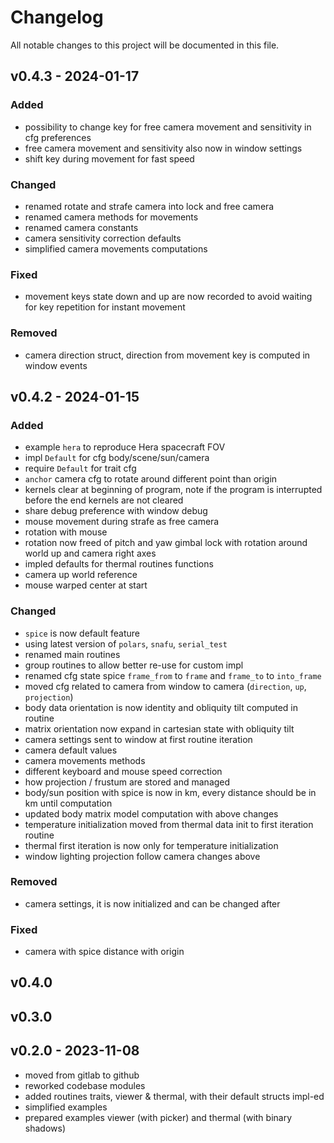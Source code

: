 # Changelog

All notable changes to this project will be documented in this file.

## v0.4.3 - 2024-01-17

### Added

- possibility to change key for free camera movement and sensitivity in cfg preferences
- free camera movement and sensitivity also now in window settings
- shift key during movement for fast speed

### Changed

- renamed rotate and strafe camera into lock and free camera
- renamed camera methods for movements
- renamed camera constants
- camera sensitivity correction defaults
- simplified camera movements computations

### Fixed

- movement keys state down and up are now recorded to avoid waiting for key repetition for instant movement

### Removed

- camera direction struct, direction from movement key is computed in window events

## v0.4.2 - 2024-01-15

### Added

- example `hera` to reproduce Hera spacecraft FOV
- impl `Default` for cfg body/scene/sun/camera
- require `Default` for trait cfg
- `anchor` camera cfg to rotate around different point than origin
- kernels clear at beginning of program, note if the program is interrupted before the end kernels are not cleared
- share debug preference with window debug
- mouse movement during strafe as free camera
- rotation with mouse
- rotation now freed of pitch and yaw gimbal lock with rotation around world up and camera right axes
- impled defaults for thermal routines functions
- camera up world reference
- mouse warped center at start

### Changed

- `spice` is now default feature
- using latest version of `polars`, `snafu`, `serial_test`
- renamed main routines
- group routines to allow better re-use for custom impl
- renamed cfg state spice `frame_from` to `frame` and `frame_to` to `into_frame`
- moved cfg related to camera from window to camera (`direction`, `up`, `projection`)
- body data orientation is now identity and obliquity tilt computed in routine
- matrix orientation now expand in cartesian state with obliquity tilt
- camera settings sent to window at first routine iteration
- camera default values
- camera movements methods
- different keyboard and mouse speed correction
- how projection / frustum are stored and managed
- body/sun position with spice is now in km, every distance should be in km until computation
- updated body matrix model computation with above changes
- temperature initialization moved from thermal data init to first iteration routine
- thermal first iteration is now only for temperature initialization
- window lighting projection follow camera changes above

### Removed

- camera settings, it is now initialized and can be changed after

### Fixed

- camera with spice distance with origin

## v0.4.0

## v0.3.0

## v0.2.0 - 2023-11-08

- moved from gitlab to github
- reworked codebase modules
- added routines traits, viewer & thermal, with their default structs impl-ed
- simplified examples
- prepared examples viewer (with picker) and thermal (with binary shadows)